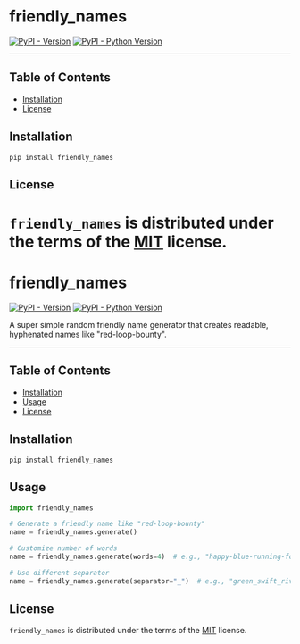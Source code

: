 # friendly_names

[![PyPI - Version](https://img.shields.io/pypi/v/friendly-names.svg)](https://pypi.org/project/friendly-names)
[![PyPI - Python Version](https://img.shields.io/pypi/pyversions/friendly-names.svg)](https://pypi.org/project/friendly-names)

-----

## Table of Contents

- [Installation](#installation)
- [License](#license)

## Installation

```console
pip install friendly_names
```

## License

`friendly_names` is distributed under the terms of the [MIT](https://spdx.org/licenses/MIT.html) license.
=======
# friendly_names

[![PyPI - Version](https://img.shields.io/pypi/v/friendly-names.svg)](https://pypi.org/project/friendly-names)
[![PyPI - Python Version](https://img.shields.io/pypi/pyversions/friendly-names.svg)](https://pypi.org/project/friendly-names)

A super simple random friendly name generator that creates readable, hyphenated names like "red-loop-bounty".

-----

## Table of Contents

- [Installation](#installation)
- [Usage](#usage)
- [License](#license)

## Installation

```console
pip install friendly_names
```

## Usage

```python
import friendly_names

# Generate a friendly name like "red-loop-bounty"
name = friendly_names.generate()

# Customize number of words
name = friendly_names.generate(words=4)  # e.g., "happy-blue-running-fox"

# Use different separator
name = friendly_names.generate(separator="_")  # e.g., "green_swift_river"
```

## License

`friendly_names` is distributed under the terms of the [MIT](https://spdx.org/licenses/MIT.html) license.
